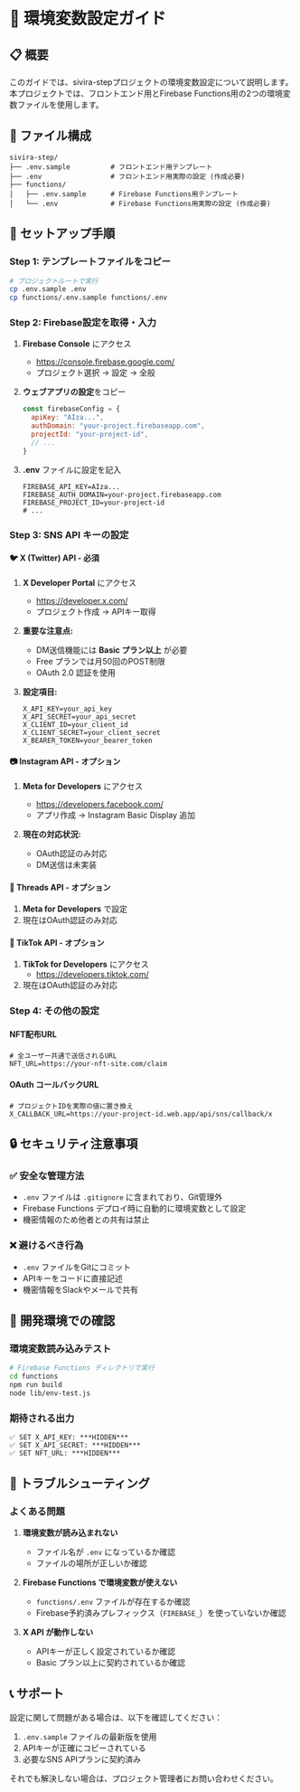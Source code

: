 # 🔐 環境変数設定ガイド

## 📋 概要

このガイドでは、sivira-stepプロジェクトの環境変数設定について説明します。
本プロジェクトでは、フロントエンド用とFirebase Functions用の2つの環境変数ファイルを使用します。

## 📁 ファイル構成

```
sivira-step/
├── .env.sample          # フロントエンド用テンプレート
├── .env                 # フロントエンド用実際の設定 (作成必要)
├── functions/
│   ├── .env.sample      # Firebase Functions用テンプレート  
│   └── .env             # Firebase Functions用実際の設定 (作成必要)
```

## 🚀 セットアップ手順

### Step 1: テンプレートファイルをコピー

```bash
# プロジェクトルートで実行
cp .env.sample .env
cp functions/.env.sample functions/.env
```

### Step 2: Firebase設定を取得・入力

1. **Firebase Console** にアクセス
   - https://console.firebase.google.com/
   - プロジェクト選択 → 設定 → 全般

2. **ウェブアプリの設定**をコピー
   ```javascript
   const firebaseConfig = {
     apiKey: "AIza...",
     authDomain: "your-project.firebaseapp.com",
     projectId: "your-project-id",
     // ...
   }
   ```

3. **.env** ファイルに設定を記入
   ```env
   FIREBASE_API_KEY=AIza...
   FIREBASE_AUTH_DOMAIN=your-project.firebaseapp.com
   FIREBASE_PROJECT_ID=your-project-id
   # ...
   ```

### Step 3: SNS API キーの設定

#### 🐦 X (Twitter) API - **必須**

1. **X Developer Portal** にアクセス
   - https://developer.x.com/
   - プロジェクト作成 → APIキー取得

2. **重要な注意点:**
   - DM送信機能には **Basic プラン以上** が必要
   - Free プランでは月50回のPOST制限
   - OAuth 2.0 認証を使用

3. **設定項目:**
   ```env
   X_API_KEY=your_api_key
   X_API_SECRET=your_api_secret  
   X_CLIENT_ID=your_client_id
   X_CLIENT_SECRET=your_client_secret
   X_BEARER_TOKEN=your_bearer_token
   ```

#### 📷 Instagram API - **オプション**

1. **Meta for Developers** にアクセス
   - https://developers.facebook.com/
   - アプリ作成 → Instagram Basic Display 追加

2. **現在の対応状況:**
   - OAuth認証のみ対応
   - DM送信は未実装

#### 🧵 Threads API - **オプション**

1. **Meta for Developers** で設定
2. 現在はOAuth認証のみ対応

#### 🎵 TikTok API - **オプション**

1. **TikTok for Developers** にアクセス
   - https://developers.tiktok.com/
2. 現在はOAuth認証のみ対応

### Step 4: その他の設定

#### NFT配布URL
```env
# 全ユーザー共通で送信されるURL
NFT_URL=https://your-nft-site.com/claim
```

#### OAuth コールバックURL
```env
# プロジェクトIDを実際の値に置き換え
X_CALLBACK_URL=https://your-project-id.web.app/api/sns/callback/x
```

## 🔒 セキュリティ注意事項

### ✅ 安全な管理方法

- `.env` ファイルは `.gitignore` に含まれており、Git管理外
- Firebase Functions デプロイ時に自動的に環境変数として設定
- 機密情報のため他者との共有は禁止

### ❌ 避けるべき行為

- `.env` ファイルをGitにコミット
- APIキーをコードに直接記述
- 機密情報をSlackやメールで共有

## 🧪 開発環境での確認

### 環境変数読み込みテスト

```bash
# Firebase Functions ディレクトリで実行
cd functions
npm run build
node lib/env-test.js
```

### 期待される出力
```
✅ SET X_API_KEY: ***HIDDEN***
✅ SET X_API_SECRET: ***HIDDEN***
✅ SET NFT_URL: ***HIDDEN***
```

## 🚨 トラブルシューティング

### よくある問題

1. **環境変数が読み込まれない**
   - ファイル名が `.env` になっているか確認
   - ファイルの場所が正しいか確認

2. **Firebase Functions で環境変数が使えない**
   - `functions/.env` ファイルが存在するか確認
   - Firebase予約済みプレフィックス（`FIREBASE_`）を使っていないか確認

3. **X API が動作しない**
   - APIキーが正しく設定されているか確認
   - Basic プラン以上に契約されているか確認

## 📞 サポート

設定に関して問題がある場合は、以下を確認してください：

1. `.env.sample` ファイルの最新版を使用
2. APIキーが正確にコピーされている
3. 必要なSNS APIプランに契約済み

それでも解決しない場合は、プロジェクト管理者にお問い合わせください。